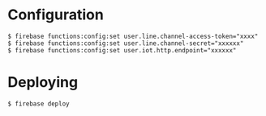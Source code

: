 # Configuration
```
$ firebase functions:config:set user.line.channel-access-token="xxxx"
$ firebase functions:config:set user.line.channel-secret="xxxxxx"
$ firebase functions:config:set user.iot.http.endpoint="xxxxxx"
```

# Deploying

```
$ firebase deploy
```
